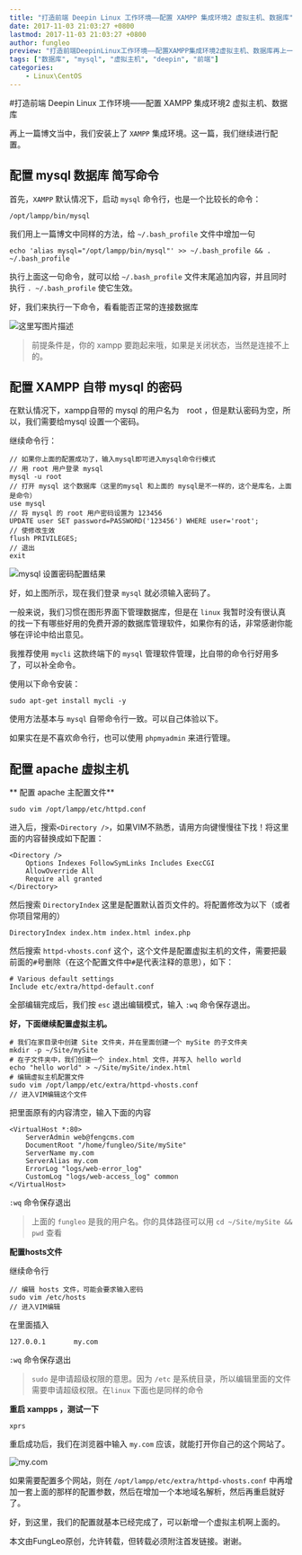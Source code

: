 ```yaml
---
title: "打造前端 Deepin Linux 工作环境——配置 XAMPP 集成环境2 虚拟主机、数据库"
date: 2017-11-03 21:03:27 +0800
lastmod: 2017-11-03 21:03:27 +0800
author: fungleo
preview: "打造前端DeepinLinux工作环境——配置XAMPP集成环境2虚拟主机、数据库再上一篇博文当中，我们安装上了XAMPP集成环境。这一篇，我们继续进行配置。配置mysql数据库简写命令首先，XAMPP默认情况下，启动mysql命令行，也是一个比较长的命令：/opt/lampp/bin/mysql我们用上一篇博文中同样的方法，给~/.bash_profile文件中增加"
tags: ["数据库", "mysql", "虚拟主机", "deepin", "前端"]
categories:
    - Linux\CentOS
---
```


#打造前端 Deepin Linux 工作环境——配置 XAMPP 集成环境2 虚拟主机、数据库

再上一篇博文当中，我们安装上了 `XAMPP` 集成环境。这一篇，我们继续进行配置。

## 配置 mysql 数据库 简写命令

首先，`XAMPP` 默认情况下，启动 `mysql` 命令行，也是一个比较长的命令：

```#
/opt/lampp/bin/mysql
```

我们用上一篇博文中同样的方法，给 `~/.bash_profile` 文件中增加一句

```#
echo 'alias mysql="/opt/lampp/bin/mysql"' >> ~/.bash_profile && . ~/.bash_profile
```
执行上面这一句命令，就可以给 `~/.bash_profile` 文件末尾追加内容，并且同时执行 `. ~/.bash_profile` 使它生效。

好，我们来执行一下命令，看看能否正常的连接数据库

![这里写图片描述](http://img.blog.csdn.net/20171103203430479?watermark/2/text/aHR0cDovL2Jsb2cuY3Nkbi5uZXQvRnVuZ0xlbw==/font/5a6L5L2T/fontsize/400/fill/I0JBQkFCMA==/dissolve/70/gravity/SouthEast)

> 前提条件是，你的 xampp 要跑起来哦，如果是关闭状态，当然是连接不上的。

## 配置 XAMPP 自带 mysql 的密码

在默认情况下，xampp自带的 mysql 的用户名为　root ，但是默认密码为空，所以，我们需要给mysql 设置一个密码。

继续命令行：

```#
// 如果你上面的配置成功了，输入mysql即可进入mysql命令行模式
// 用 root 用户登录 mysql
mysql -u root
// 打开 mysql 这个数据库（这里的mysql 和上面的 mysql是不一样的，这个是库名，上面是命令）
use mysql
// 将 mysql 的 root 用户密码设置为 123456
UPDATE user SET password=PASSWORD('123456') WHERE user='root';
// 使修改生效
flush PRIVILEGES;
// 退出 
exit
```
![mysql 设置密码配置结果](http://img.blog.csdn.net/20171103203835697?watermark/2/text/aHR0cDovL2Jsb2cuY3Nkbi5uZXQvRnVuZ0xlbw==/font/5a6L5L2T/fontsize/400/fill/I0JBQkFCMA==/dissolve/70/gravity/SouthEast)

好，如上图所示，现在我们登录 `mysql` 就必须输入密码了。

一般来说，我们习惯在图形界面下管理数据库，但是在 `linux` 我暂时没有很认真的找一下有哪些好用的免费开源的数据库管理软件，如果你有的话，非常感谢你能够在评论中给出意见。

我推荐使用 `mycli` 这款终端下的 `mysql` 管理软件管理，比自带的命令行好用多了，可以补全命令。

使用以下命令安装：

```#
sudo apt-get install mycli -y
```

使用方法基本与 `mysql` 自带命令行一致。可以自己体验以下。

如果实在是不喜欢命令行，也可以使用 `phpmyadmin` 来进行管理。

## 配置 apache 虚拟主机

** 配置 apache 主配置文件**

```#
sudo vim /opt/lampp/etc/httpd.conf
```

进入后，搜索`<Directory />`，如果VIM不熟悉，请用方向键慢慢往下找！将这里面的内容替换成如下配置：

```#
<Directory />
    Options Indexes FollowSymLinks Includes ExecCGI
    AllowOverride All
    Require all granted
</Directory>
```

然后搜索 `DirectoryIndex` 这里是配置默认首页文件的。将配置修改为以下（或者你项目常用的）

```#
DirectoryIndex index.htm index.html index.php
```

然后搜索 `httpd-vhosts.conf` 这个，这个文件是配置虚拟主机的文件，需要把最前面的`#`号删除（在这个配置文件中`#`是代表注释的意思），如下：

```#
# Various default settings
Include etc/extra/httpd-default.conf
```

全部编辑完成后，我们按 `esc` 退出编辑模式，输入 `:wq` 命令保存退出。

**好，下面继续配置虚拟主机。**



```#
# 我们在家目录中创建 Site 文件夹，并在里面创建一个 mySite 的子文件夹
mkdir -p ~/Site/mySite
# 在子文件夹中，我们创建一个 index.html 文件，并写入 hello world
echo "hello world" > ~/Site/mySite/index.html
# 编辑虚拟主机配置文件
sudo vim /opt/lampp/etc/extra/httpd-vhosts.conf
// 进入VIM编辑这个文件
```
把里面原有的内容清空，输入下面的内容
```#
<VirtualHost *:80>
    ServerAdmin web@fengcms.com
    DocumentRoot "/home/fungleo/Site/mySite"
    ServerName my.com
    ServerAlias my.com
    ErrorLog "logs/web-error_log"
    CustomLog "logs/web-access_log" common
</VirtualHost>
```

`:wq` 命令保存退出

>上面的 `fungleo` 是我的用户名。你的具体路径可以用 `cd ~/Site/mySite && pwd` 查看

**配置hosts文件**

继续命令行

```#
// 编辑 hosts 文件，可能会要求输入密码
sudo vim /etc/hosts
// 进入VIM编辑
```
在里面插入
```#
127.0.0.1       my.com
```

`:wq` 命令保存退出

> `sudo` 是申请超级权限的意思。因为 `/etc` 是系统目录，所以编辑里面的文件需要申请超级权限。在`linux` 下面也是同样的命令

**重启 xampps ，测试一下**

```#
xprs
```

重启成功后，我们在浏览器中输入 `my.com` 应该，就能打开你自己的这个网站了。

![my.com](http://img.blog.csdn.net/20171103210100689?watermark/2/text/aHR0cDovL2Jsb2cuY3Nkbi5uZXQvRnVuZ0xlbw==/font/5a6L5L2T/fontsize/400/fill/I0JBQkFCMA==/dissolve/70/gravity/SouthEast)

如果需要配置多个网站，则在 `/opt/lampp/etc/extra/httpd-vhosts.conf` 中再增加一套上面的那样的配置参数，然后在增加一个本地域名解析，然后再重启就好了。

好，到这里，我们的配置就基本已经完成了，可以新增一个虚拟主机啊上面的。

本文由FungLeo原创，允许转载，但转载必须附注首发链接。谢谢。